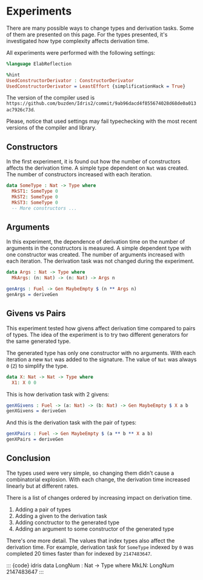 # Experiments

There are many possible ways to change types and derivation tasks.
Some of them are presented on this page.
For the types presented, it's investigated how type complexity affects derivation time.

All experiments were performed with the following settings:

<!-- idris
import Deriving.DepTyCheck.Gen
%hide Deriving.DepTyCheck.Gen.deriveGen

-- a stub pretending it is a derivator
deriveGen : a
-->

<!-- The code block above uses ```<space>idris intentionally, now this code does not compile and it's okay -->
``` idris
%language ElabReflection

%hint
UsedConstructorDerivator : ConstructorDerivator
UsedConstructorDerivator = LeastEffort {simplificationHack = True}
```

The version of the compiler used is `https://github.com/buzden/Idris2/commit/9ab96dacd4f855674028d68de0a013ac7926c73d`.

Please, notice that used settings may fail typechecking with the most recent versions of the compiler and library.

## Constructors

In the first experiment, it is found out how the number of constructors affects the derivation time.
A simple type dependent on `Nat` was created.
The number of constructors increased with each iteration.

```idris
data SomeType : Nat -> Type where
  MkST1: SomeType 0
  MkST2: SomeType 0
  MkST3: SomeType 0
  -- More constructors ...
```

## Arguments

In this experiment, the dependence of derivation time on the number of arguments in the constructors is measured.
A simple dependent type with one constructor was created.
The number of arguments increased with each iteration.
The derivation task was not changed during the experiment.

```idris
data Args : Nat -> Type where
  MkArgs: (n: Nat) -> (n: Nat) -> Args n
```

```idris
genArgs : Fuel -> Gen MaybeEmpty $ (n ** Args n)
genArgs = deriveGen
```

## Givens vs Pairs

This experiment tested how givens affect derivation time compared to pairs of types.
The idea of the experiment is to try two different generators for the same generated type.

The generated type has only one constructor with no arguments.
With each iteration a new `Nat` was added to the signature.
The value of `Nat` was always `0` (`Z`) to simplify the type.

```idris
data X: Nat -> Nat -> Type where
  X1: X 0 0
```

This is how derivation task with 2 givens:

```idris
genXGivens : Fuel -> (a: Nat) -> (b: Nat) -> Gen MaybeEmpty $ X a b
genXGivens = deriveGen
```

And this is the derivation task with the pair of types:

```idris
genXPairs : Fuel -> Gen MaybeEmpty $ (a ** b ** X a b)
genXPairs = deriveGen
```

## Conclusion

The types used were very simple, so changing them didn't cause a combinatorial explosion.
With each change, the derivation time increased linearly but at different rates.

There is a list of changes ordered by increasing impact on derivation time.

1. Adding a pair of types
2. Adding a given to the derivation task
3. Adding conctructor to the generated type
4. Adding an argument to some constructor of the generated type

There's one more detail. The values that index types also affect the derivation time.
For example, derivation task for `SomeType` indexed by `0` was completed 20 times faster than for indexed by `2147483647`.

<!--- This code takes too long to compile --->
::: {code} idris
data LongNum : Nat -> Type where
  MkLN: LongNum 2147483647
:::
